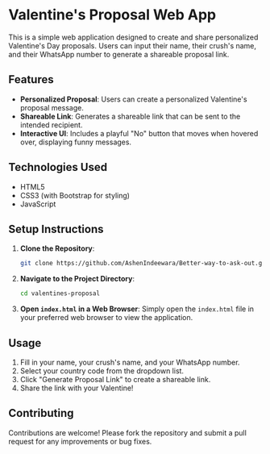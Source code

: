 # Valentine's Proposal Web App

This is a simple web application designed to create and share personalized Valentine's Day proposals. Users can input their name, their crush's name, and their WhatsApp number to generate a shareable proposal link.

## Features

- **Personalized Proposal**: Users can create a personalized Valentine's proposal message.
- **Shareable Link**: Generates a shareable link that can be sent to the intended recipient.
- **Interactive UI**: Includes a playful "No" button that moves when hovered over, displaying funny messages.

## Technologies Used

- HTML5
- CSS3 (with Bootstrap for styling)
- JavaScript

## Setup Instructions

1. **Clone the Repository**: 
   ```bash
   git clone https://github.com/AshenIndeewara/Better-way-to-ask-out.git
   ```

2. **Navigate to the Project Directory**:
   ```bash
   cd valentines-proposal
   ```

3. **Open `index.html` in a Web Browser**:
   Simply open the `index.html` file in your preferred web browser to view the application.

## Usage

1. Fill in your name, your crush's name, and your WhatsApp number.
2. Select your country code from the dropdown list.
3. Click "Generate Proposal Link" to create a shareable link.
4. Share the link with your Valentine!

## Contributing

Contributions are welcome! Please fork the repository and submit a pull request for any improvements or bug fixes.